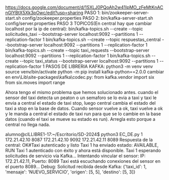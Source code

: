 https://docs.google.com/document/d/1SXLJ0PQoAh2w41IpMO_zFeMtKnACnGlYBtX5Xk3pOwc/edit?usp=sharing
PASO 1:
bin/zookeeper-server-start.sh config/zookeeper.properties
PASO 2:
bin/kafka-server-start.sh config/server.properties
PASO 3 TOPICOS(En central hay que cambiar localhost por la ip de central):
bin/kafka-topics.sh --create --topic solicitudes_taxi --bootstrap-server localhost:9092 --partitions 1 --replication-factor 1
bin/kafka-topics.sh --create --topic respuestas_central --bootstrap-server localhost:9092 --partitions 1 --replication-factor 1
bin/kafka-topics.sh --create --topic taxi_requests --bootstrap-server localhost:9092 --partitions 1 --replication-factor 1
bin/kafka-topics.sh --create --topic taxi_status --bootstrap-server localhost:9092 --partitions 1 --replication-factor 1
PASOS DE LIBRERIA KAFKA:
python3 -m venv venv
source venv/bin/activate
python -m pip install kafka-python==2.0.0
cambiar en env\Lib\site-packages\kafka\codec.py:
from kafka.vendor import six
from six.moves import range



Ahora tengo el mismo problema que hemos solucionado antes. cuando el sensor del taxi detecta un peaton o un semaforo se lo evia a taxi y taxi le envia a central el estado de taxi stop, luego central cambia el estado del taxi a stop en la base de datos. Cuando sensor vuelve a ok, taxi vuelve a ok y le manda a central el estado de taxi run para que se lo cambie en la base datos (cuando el taxi se mueve su estado es run). Arregla esto porque a central no llega nada.


alumno@clLLIBRE1-17:~/Escritorio/SD-2024$ python3 EC_DE.py 1 172.21.42.10 8087 172.21.42.10 9092 172.21.42.11 8089
Respuesta de la central: OK#Taxi autenticado y listo
Taxi 1 ha enviado estado: AVAILABLE, RUN
Taxi 1 autenticado con éxito y ahora está disponible.
Taxi 1 esperando solicitudes de servicio vía Kafka...
Intentando vincular el sensor:
IP: 172.21.42.11, Puerto: 8089
Taxi está escuchando conexiones del sensor en el puerto 8089...
Debug: Solicitud recibida desde Kafka: {'taxi_id': 1, 'mensaje': 'NUEVO_SERVICIO', 'origen': [5, 5], 'destino': [5, 3]}
